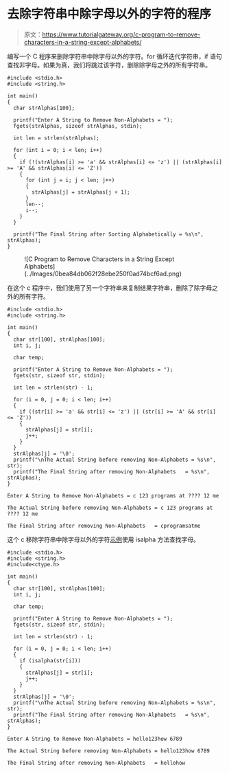 # 去除字符串中除字母以外的字符的程序

> 原文：<https://www.tutorialgateway.org/c-program-to-remove-characters-in-a-string-except-alphabets/>

编写一个 C 程序来删除字符串中除字母以外的字符。for 循环迭代字符串，if 语句查找非字母。如果为真，我们将跳过该字符，删除除字母之外的所有字符串。

```
#include <stdio.h>
#include <string.h>

int main()
{
  char strAlphas[100];

  printf("Enter A String to Remove Non-Alphabets = ");
  fgets(strAlphas, sizeof strAlphas, stdin);

  int len = strlen(strAlphas);

  for (int i = 0; i < len; i++)
  {
    if (!(strAlphas[i] >= 'a' && strAlphas[i] <= 'z') || (strAlphas[i] >= 'A' && strAlphas[i] <= 'Z'))
    {
      for (int j = i; j < len; j++)
      {
        strAlphas[j] = strAlphas[j + 1];
      }
      len--;
      i--;
    }
  }

  printf("The Final String after Sorting Alphabetically = %s\n", strAlphas);
}
```

<figure class="wp-block-image size-large">![C Program to Remove Characters in a String Except Alphabets](../Images/0bea84db062f28ebe250f0ad74bcf6ad.png)</figure>

在这个 c 程序中，我们使用了另一个字符串来复制结果字符串，删除了除字母之外的所有字符。

```
#include <stdio.h>
#include <string.h>

int main()
{
  char str[100], strAlphas[100];
  int i, j;

  char temp;

  printf("Enter A String to Remove Non-Alphabets = ");
  fgets(str, sizeof str, stdin);

  int len = strlen(str) - 1;

  for (i = 0, j = 0; i < len; i++)
  {
    if ((str[i] >= 'a' && str[i] <= 'z') || (str[i] >= 'A' && str[i] <= 'Z'))
    {
      strAlphas[j] = str[i];
      j++;
    }
  }
  strAlphas[j] = '\0';
  printf("\nThe Actual String before removing Non-Alphabets = %s\n", str);
  printf("The Final String after removing Non-Alphabets   = %s\n", strAlphas);
}
```

```
Enter A String to Remove Non-Alphabets = c 123 programs at ???? 12 me

The Actual String before removing Non-Alphabets = c 123 programs at ???? 12 me

The Final String after removing Non-Alphabets   = cprogramsatme
```

这个 c 移除字符串中除字母以外的字符[示例](https://www.tutorialgateway.org/c-programming-examples/)使用 isalpha 方法查找字母。

```
#include <stdio.h>
#include <string.h>
#include<ctype.h>

int main()
{
  char str[100], strAlphas[100];
  int i, j;

  char temp;

  printf("Enter A String to Remove Non-Alphabets = ");
  fgets(str, sizeof str, stdin);

  int len = strlen(str) - 1;

  for (i = 0, j = 0; i < len; i++)
  {
    if (isalpha(str[i]))
    {
      strAlphas[j] = str[i];
      j++;
    }
  }
  strAlphas[j] = '\0';
  printf("\nThe Actual String before removing Non-Alphabets = %s\n", str);
  printf("The Final String after removing Non-Alphabets   = %s\n", strAlphas);
}
```

```
Enter A String to Remove Non-Alphabets = hello123how 6789

The Actual String before removing Non-Alphabets = hello123how 6789

The Final String after removing Non-Alphabets   = hellohow
```